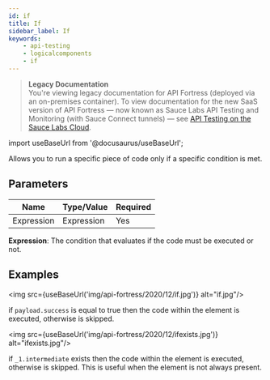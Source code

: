```yaml
---
id: if
title: If
sidebar_label: If
keywords:
    - api-testing
    - logicalcomponents
    - if
---
```


>**Legacy Documentation**<br/>You're viewing legacy documentation for API Fortress (deployed via an on-premises container). To view documentation for the new SaaS version of API Fortress &#8212; now known as Sauce Labs API Testing and Monitoring (with Sauce Connect tunnels) &#8212; see [API Testing on the Sauce Labs Cloud](/api-testing/).

import useBaseUrl from '@docusaurus/useBaseUrl';

Allows you to run a specific piece of code only if a specific condition is met.

## Parameters

| **Name** | **Type/Value** | **Required** |
| --- | --- | --- |
| Expression | Expression | Yes |

__Expression__: The condition that evaluates if the code must be executed or not.

## Examples

<img src={useBaseUrl('img/api-fortress/2020/12/if.jpg')} alt="if.jpg"/>

if `payload.success` is equal to true then the code within the element is executed, otherwise is skipped.

<img src={useBaseUrl('img/api-fortress/2020/12/ifexists.jpg')} alt="ifexists.jpg"/>

if `_1.intermediate` exists then the code within the element is executed, otherwise is skipped. This is useful when the element is not always present.

